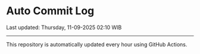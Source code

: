 # Auto Commit Log

Last updated: Thursday, 11-09-2025 02:10 WIB

---

This repository is automatically updated every hour using GitHub Actions.
